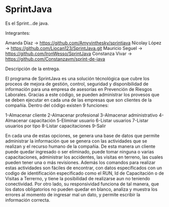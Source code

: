 # SprintJava
Es el Sprint...de java.

Integrantes:

Amanda Díaz -> https://github.com/Amyyinthesky/sprintjava
Nicolay López -> https://github.com/Liocan123/SprintJava.git
Mauricio Seguel -> https://github.com/IronWesso/SprintJava
Constanza Vivar -> https://github.com/Constanzavm/sprint-de-java

Descripción de la entrega.

El programa de SprintJava es una solución técnológica que cubre los proceos de mejora de gestión, control, seguridad y disponibilidad de información para una empresa
de asesorías en Prevención de Riesgos Laborales. Gracias a este código, se pueden administrar los provesos que se deben ejecutar en cada una de las empresas que son
clientes de la compañía.
Dentro del código existen 9 funciones:

  1-Almacenar cliente
  2-Almacenar profesional
  3-Almacenar administrativo
  4-Almacenar capacitación
  5-Eliminar usuario
  6-Listar usuarios
  7-Listar usuarios por tipo
  8-Listar capacitaciones
  9-Salir
 
En cada una de estas opciones, se genera una base de datos que permite administrar la información que se genera con las actividades que se realizan y el recurso humano
de la compañia. 
De esta manera un cliente puede quedar ingresado o ser eliminado, puede tomar  ninguna o varias capacitaciones, administrar los accidentes, las visitas en terreno, las
cuales pueden tener una o más revisiones. Además los comandos para realizar estas actividades son fáciles de encontrar, con datos específicados con un codigo de
identificación especificado como el RUN, Id de Capacitación o de Visitas a Terrerno, y tiene la posibilidad de realizarse aun no teniendo conectividad. 
Por otro lado, su responsividad funciona de tal manera, que los datos obligatorios no pueden quedar en blanco, analiza y muestra los errores al momento de ingresar mal
un dato, y permite escribir la información correcta.

